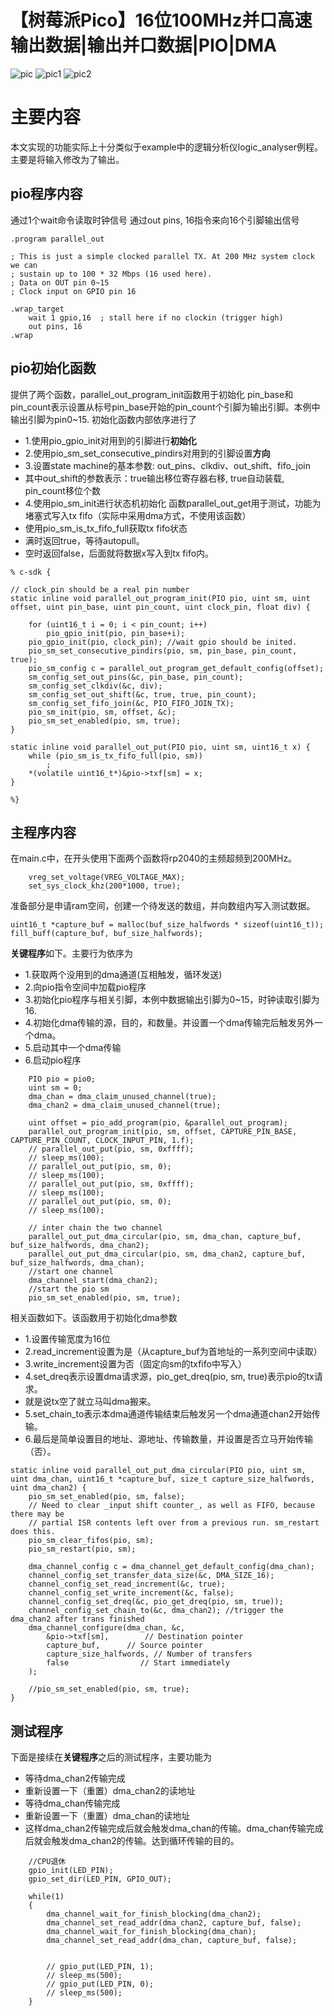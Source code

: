 # 【树莓派Pico】16位100MHz并口高速输出数据|输出并口数据|PIO|DMA

![pic](https://github.com/mxyxbb/parallel-in-pio-dma/assets/53026754/9aa75906-340e-4c0f-accf-4628bbaae57d)
![pic1](https://github.com/mxyxbb/parallel-in-pio-dma/assets/53026754/0c733df9-b818-46f0-b546-9fe2cce0a06d)
![pic2](https://github.com/mxyxbb/parallel-in-pio-dma/assets/53026754/1e9d720a-47ba-4378-8425-4996ca97a573)

# 主要内容

本文实现的功能实际上十分类似于example中的逻辑分析仪logic_analyser例程。主要是将输入修改为了输出。

## pio程序内容

通过1个wait命令读取时钟信号
通过out pins, 16指令来向16个引脚输出信号

```
.program parallel_out

; This is just a simple clocked parallel TX. At 200 MHz system clock we can
; sustain up to 100 * 32 Mbps (16 used here).
; Data on OUT pin 0~15
; Clock input on GPIO pin 16

.wrap_target
    wait 1 gpio,16  ; stall here if no clockin (trigger high)
    out pins, 16
.wrap
```

## pio初始化函数

提供了两个函数，parallel_out_program_init函数用于初始化
pin_base和pin_count表示设置从标号pin_base开始的pin_count个引脚为输出引脚。本例中输出引脚为pin0~15.
初始化函数内部依序进行了
- 1.使用pio_gpio_init对用到的引脚进行**初始化**
- 2.使用pio_sm_set_consecutive_pindirs对用到的引脚设置**方向**
- 3.设置state machine的基本参数: out_pins、clkdiv、out_shift、fifo_join
- 其中out_shift的参数表示：true输出移位寄存器右移, true自动装载, pin_count移位个数
- 4.使用pio_sm_init进行状态机初始化
函数parallel_out_get用于测试，功能为堵塞式写入tx fifo（实际中采用dma方式，不使用该函数）
- 使用pio_sm_is_tx_fifo_full获取tx fifo状态
- 满时返回true，等待autopull。
- 空时返回false，后面就将数据x写入到tx fifo内。
```
% c-sdk {

// clock_pin should be a real pin number
static inline void parallel_out_program_init(PIO pio, uint sm, uint offset, uint pin_base, uint pin_count, uint clock_pin, float div) {
    
    for (uint16_t i = 0; i < pin_count; i++)
        pio_gpio_init(pio, pin_base+i);
    pio_gpio_init(pio, clock_pin); //wait gpio should be inited. 
    pio_sm_set_consecutive_pindirs(pio, sm, pin_base, pin_count, true);
    pio_sm_config c = parallel_out_program_get_default_config(offset);
    sm_config_set_out_pins(&c, pin_base, pin_count);
    sm_config_set_clkdiv(&c, div);
    sm_config_set_out_shift(&c, true, true, pin_count);
    sm_config_set_fifo_join(&c, PIO_FIFO_JOIN_TX);
    pio_sm_init(pio, sm, offset, &c);
    pio_sm_set_enabled(pio, sm, true);
}

static inline void parallel_out_put(PIO pio, uint sm, uint16_t x) {
    while (pio_sm_is_tx_fifo_full(pio, sm))
        ;
    *(volatile uint16_t*)&pio->txf[sm] = x;
}

%}
```

## 主程序内容

在main.c中，在开头使用下面两个函数将rp2040的主频超频到200MHz。

```
    vreg_set_voltage(VREG_VOLTAGE_MAX);
    set_sys_clock_khz(200*1000, true);
```

准备部分是申请ram空间，创建一个待发送的数组，并向数组内写入测试数据。
```
uint16_t *capture_buf = malloc(buf_size_halfwords * sizeof(uint16_t));
fill_buff(capture_buf, buf_size_halfwords);
```

**关键程序**如下。主要行为依序为
- 1.获取两个没用到的dma通道(互相触发，循环发送)
- 2.向pio指令空间中加载pio程序
- 3.初始化pio程序与相关引脚，本例中数据输出引脚为0~15，时钟读取引脚为16.
- 4.初始化dma传输的源，目的，和数量。并设置一个dma传输完后触发另外一个dma。
- 5.启动其中一个dma传输
- 6.启动pio程序

```
    PIO pio = pio0;
    uint sm = 0;
    dma_chan = dma_claim_unused_channel(true);
    dma_chan2 = dma_claim_unused_channel(true);
    
    uint offset = pio_add_program(pio, &parallel_out_program);
    parallel_out_program_init(pio, sm, offset, CAPTURE_PIN_BASE, CAPTURE_PIN_COUNT, CLOCK_INPUT_PIN, 1.f);
    // parallel_out_put(pio, sm, 0xffff);
    // sleep_ms(100);
    // parallel_out_put(pio, sm, 0);
    // sleep_ms(100);
    // parallel_out_put(pio, sm, 0xffff);
    // sleep_ms(100);
    // parallel_out_put(pio, sm, 0);
    // sleep_ms(100);
    
    // inter chain the two channel
    parallel_out_put_dma_circular(pio, sm, dma_chan, capture_buf, buf_size_halfwords, dma_chan2);
    parallel_out_put_dma_circular(pio, sm, dma_chan2, capture_buf, buf_size_halfwords, dma_chan);
    //start one channel
    dma_channel_start(dma_chan2);
    //start the pio sm
    pio_sm_set_enabled(pio, sm, true);
```

相关函数如下。该函数用于初始化dma参数
- 1.设置传输宽度为16位
- 2.read_increment设置为是（从capture_buf为首地址的一系列空间中读取）
- 3.write_increment设置为否（固定向sm的txfifo中写入）
- 4.set_dreq表示设置dma请求源，pio_get_dreq(pio, sm, true)表示pio的tx请求。
- 就是说tx空了就立马叫dma搬来。
- 5.set_chain_to表示本dma通道传输结束后触发另一个dma通道chan2开始传输。
- 6.最后是简单设置目的地址、源地址、传输数量，并设置是否立马开始传输（否）。

```
static inline void parallel_out_put_dma_circular(PIO pio, uint sm, uint dma_chan, uint16_t *capture_buf, size_t capture_size_halfwords, uint dma_chan2) {
    pio_sm_set_enabled(pio, sm, false);
    // Need to clear _input shift counter_, as well as FIFO, because there may be
    // partial ISR contents left over from a previous run. sm_restart does this.
    pio_sm_clear_fifos(pio, sm);
    pio_sm_restart(pio, sm);

    dma_channel_config c = dma_channel_get_default_config(dma_chan);
    channel_config_set_transfer_data_size(&c, DMA_SIZE_16);
    channel_config_set_read_increment(&c, true);
    channel_config_set_write_increment(&c, false);
    channel_config_set_dreq(&c, pio_get_dreq(pio, sm, true));
    channel_config_set_chain_to(&c, dma_chan2); //trigger the dma_chan2 after trans finished
    dma_channel_configure(dma_chan, &c,
        &pio->txf[sm],        // Destination pointer
        capture_buf,      // Source pointer
        capture_size_halfwords, // Number of transfers
        false                // Start immediately
    );
    
    //pio_sm_set_enabled(pio, sm, true);
}
```

## 测试程序

下面是接续在**关键程序**之后的测试程序，主要功能为
- 等待dma_chan2传输完成
- 重新设置一下（重置）dma_chan2的读地址
- 等待dma_chan传输完成
- 重新设置一下（重置）dma_chan的读地址
- 这样dma_chan2传输完成后就会触发dma_chan的传输。dma_chan传输完成后就会触发dma_chan2的传输。达到循环传输的目的。

```
    //CPU退休
    gpio_init(LED_PIN);
    gpio_set_dir(LED_PIN, GPIO_OUT);

    while(1)
    {
        dma_channel_wait_for_finish_blocking(dma_chan2);
        dma_channel_set_read_addr(dma_chan2, capture_buf, false);
        dma_channel_wait_for_finish_blocking(dma_chan);
        dma_channel_set_read_addr(dma_chan, capture_buf, false);
         
        
        // gpio_put(LED_PIN, 1);
        // sleep_ms(500);
        // gpio_put(LED_PIN, 0);
        // sleep_ms(500);
    }
```
